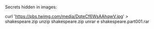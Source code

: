 

Secrets hidden in images:

curl 'https://pbs.twimg.com/media/DqteCf6WsAAhqwV.jpg' > shakespeare.zip
  unzip shakespeare.zip
  unrar e shakespeare.part001.rar
